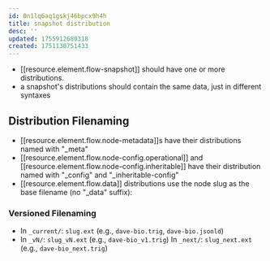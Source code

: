 ```yaml
---
id: 0n1lq6aq1gskj46bpcx9h4h
title: snapshot distribution
desc: ''
updated: 1755912680318
created: 1751138751433
---
```


- [[resource.element.flow-snapshot]] should have one or more distributions.
- a snapshot's distributions should contain the same data, just in different syntaxes 

## Distribution Filenaming

- [[resource.element.flow.node-metadata]]s have their distributions named with "_meta" 
- [[resource.element.flow.node-config.operational]] and [[resource.element.flow.node-config.inheritable]] have their distribution named with "_config" and "_inheritable-config"
- [[resource.element.flow.data]] distributions use the node slug as the base filename (no "_data" suffix):

### Versioned Filenaming

- In `_current/`: `slug.ext` (e.g., `dave-bio.trig`, `dave-bio.jsonld`)
- In `_vN/`: `slug_vN.ext` (e.g., `dave-bio_v1.trig`)
  In `_next/`: `slug_next.ext` (e.g., `dave-bio_next.trig`)
